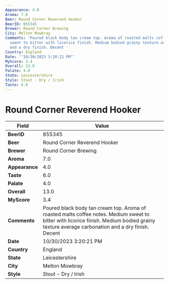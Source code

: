 ```yaml
---
Appearance: 4.0
Aroma: 7.0
Beer: Round Corner Reverend Hooker
BeerID: 855345
Brewer: Round Corner Brewing
City: Melton Mowbray
Comments: 'Poured black body tan cream top. Aroma of roasted malts coffee notes. Medium
  sweet to bitter with licorice finish. Medium bodied grainy texture average carbonation
  and a dry finish. Decent '
Country: England
Date: '"10/30/2023 3:20:21 PM"'
MyScore: 3.4
Overall: 13.0
Palate: 4.0
State: Leicestershire
Style: Stout - Dry / Irish
Taste: 6.0
---
```


# Round Corner Reverend Hooker

| Field         | Value |
|---------------|-------|
| **BeerID** | 855345 |
| **Beer** | Round Corner Reverend Hooker |
| **Brewer** | Round Corner Brewing |
| **Aroma** | 7.0 |
| **Appearance** | 4.0 |
| **Taste** | 6.0 |
| **Palate** | 4.0 |
| **Overall** | 13.0 |
| **MyScore** | 3.4 |
| **Comments** | Poured black body tan cream top. Aroma of roasted malts coffee notes. Medium sweet to bitter with licorice finish. Medium bodied grainy texture average carbonation and a dry finish. Decent  |
| **Date** | 10/30/2023 3:20:21 PM |
| **Country** | England |
| **State** | Leicestershire |
| **City** | Melton Mowbray |
| **Style** | Stout - Dry / Irish |
